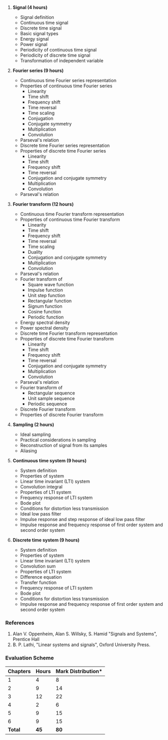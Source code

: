 1. **Signal (4 hours)**
    * Signal definition
    * Continuous time signal
    * Discrete time signal
    * Basic signal types
    * Energy signal
    * Power signal
    * Periodicity of continuous time signal
    * Periodicity of discrete time signal
    * Transformation of independent variable

2. **Fourier series (9 hours)**
    * Continuous time Fourier series representation
    * Properties of continuous time Fourier series
        * Linearity
        * Time shift
        * Frequency shift
        * Time reversal
        * Time scaling
        * Conjugation
        * Conjugate symmetry
        * Multiplication
        * Convolution
    * Parseval's relation
    * Discrete time Fourier series representation
    * Properties of discrete time Fourier series
        * Linearity
        * Time shift
        * Frequency shift
        * Time reversal
        * Conjugation and conjugate symmetry
        * Multiplication
        * Convolution
    * Parseval's relation

3. **Fourier transform (12 hours)**
    * Continuous time Fourier transform representation
    * Properties of continuous time Fourier transform
        * Linearity
        * Time shift
        * Frequency shift
        * Time reversal
        * Time scaling
        * Duality
        * Conjugation and conjugate symmetry
        * Multiplication
        * Convolution
    * Parseval's relation
    * Fourier transform of
        * Square wave function
        * Impulse function
        * Unit step function
        * Rectangular function
        * Signum function
        * Cosine function
        * Periodic function
    * Energy spectral density
    * Power spectral density
    * Discrete time Fourier transform representation
    * Properties of discrete time Fourier transform
        * Linearity
        * Time shift
        * Frequency shift
        * Time reversal
        * Conjugation and conjugate symmetry
        * Multiplication
        * Convolution
    * Parseval's relation
    * Fourier transform of
        * Rectangular sequence
        * Unit sample sequence
        * Periodic sequence
    * Discrete Fourier transform
    * Properties of discrete Fourier transform

4. **Sampling (2 hours)**
    * Ideal sampling
    * Practical considerations in sampling
    * Reconstruction of signal from its samples
    * Aliasing

5. **Continuous time system (9 hours)**
    * System definition
    * Properties of system
    * Linear time invariant (LTI) system
    * Convolution integral
    * Properties of LTI system
    * Frequency response of LTI system
    * Bode plot
    * Conditions for distortion less transmission
    * Ideal low pass filter
    * Impulse response and step response of ideal low pass filter
    * Impulse response and frequency response of first order system and second order system

6. **Discrete time system (9 hours)**
    * System definition
    * Properties of system
    * Linear time invariant (LTI) system
    * Convolution sum
    * Properties of LTI system
    * Difference equation
    * Transfer function
    * Frequency response of LTI system
    * Bode plot
    * Conditions for distortion less transmission
    * Impulse response and frequency response of first order system and second order system

### References

1. Alan V. Oppenheim, Alan S. Willsky, S. Hamid "Signals and Systems", Prentice Hall
2. B. P. Lathi, "Linear systems and signals", Oxford University Press.

### Evaluation Scheme

| Chapters  | Hours  | Mark Distribution* |
| --------- | ------ | ------------------ |
| 1         | 4      | 8                  |
| 2         | 9      | 14                 |
| 3         | 12     | 22                 |
| 4         | 2      | 6                  |
| 5         | 9      | 15                 |
| 6         | 9      | 15                 |
| **Total** | **45** | **80**             |

